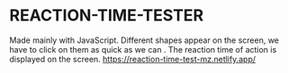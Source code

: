 # REACTION-TIME-TESTER
Made mainly with JavaScript. Different shapes appear on the screen, we have to click on them as quick as we can . The reaction time of action is displayed on the screen.
<https://reaction-time-test-mz.netlify.app/>
